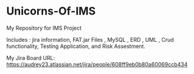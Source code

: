 # Unicorns-Of-IMS

My Repository for IMS Project 

Includes : jira information, FAT.jar Files , MySQL , ERD , UML , Crud functionality, Testing Application, and Risk Assestment.

My Jira Board URL: https://audrey23.atlassian.net/jira/people/608ff9eb0b80a60069ccb434
